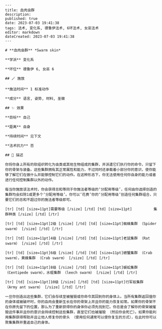 
    ---
    title: 血肉虫群
    description: 
    published: true
    date: 2023-07-03 19:41:38
    tags: 法术, 变化系, 德鲁伊法术, 6环法术, 女巫法术
    editor: markdown
    dateCreated: 2023-07-03 19:41:38
    ---

    # **血肉虫群** *Swarm skin*

    **学派** 变化系 

    **环位** 德鲁伊 6, 女巫 6

    ## 🪄 施放

    **施法时间** 1 标准动作

    **成分** 语言, 姿势, 材料, 圣徽

    ## ✨ 效果 

    **目标** 自己 

    **距离** 自身  

    **持续时间** 见下文 

    **法术抗力** 否

    ## 📖 描述

    你将你身上所有的软组织转化为虫类或其他生物组成的集群，并派遣它们执行你的命令，只留下你的骨架与装备。这些集群拥有其正常属性和能力，不过同时还承载着小部分你的意识，使你能够了解它们在做什么并能够控制它们的动作。在这种形态下，你无法使用任何你自身的能力或者进行任何控制集群以外的动作。

    每当你施放该法术时，你会获得总和等同于你施法者等级的‘分配用等级’，任何由你选择创造的集群均会扣除1或更多个‘分配用等级’。你可以‘花费’你的‘分配用等级’创造任何集群组合，只要它们的总和不超过你的施法者等级即可。

    [tr] [td] [size=11pt]需要等级 [/size] [/td] [td] [size=11pt]　　　　　　集群种类 [/size] [/td] [/tr]

    [tr] [td] [size=11pt]2级 [/size] [/td] [td] [size=11pt]蜘蛛集群 （Spider swarm） [/size] [/td] [/tr]

    [tr] [td] [size=11pt]4级 [/size] [/td] [td] [size=11pt]老鼠集群 （Rat swarm） [/size] [/td] [/tr]

    [tr] [td] [size=11pt]6级 [/size] [/td] [td] [size=11pt]螃蟹集群 （Crab swarm），黄蜂集群 （Crab swarm） [/size] [/td] [/tr]

    [tr] [td] [size=11pt]8级 [/size] [/td] [td] [size=11pt]蜈蚣集群 （Centipede swarm），水蛭集群 （leech swarm） [/size] [/td] [/tr]

    [tr] [td] [size=11pt]10级 [/size] [/td] [td] [size=11pt]行军蚁集群 （Army ant swarm） [/size] [/td] [/tr]

    一旦你创造出这些集群，它们会存续至被摧毁或你命令其回到你的身体上。当所有集群返回值你的身体或被破坏时，你的血肉会重新生长在你的骨架上并且你的能力恢复如常。如果你的骨架不在你原先留下的位置，那么为了重新获得你的身体你必须先找到它。你总是会了解你的骨架被摧毁这件事并且你的意识会持续控制这些集群，直至它们也被摧毁 （然后你会死亡）。如果你能利用集群获得帮助并且让他人修复你的骨头 （使用任何通常可以使你复生的方式），在此时你可以聚集集群并重返自己的身体。
    